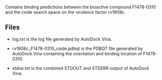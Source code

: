 Contains binding predictions between the bioactive compound F1478-0310 and the cside search space on the virulence factor rv1908c.

## Files

- log.txt is the log file generated by AutoDock Vina.

- rv1908c_F1478-0310_cside.pdbqt is the PDBQT file generated by AutoDock Vina containing the orientation and binding location of F1478-0310.

- stdoe.txt is the combined STDOUT and STDERR output of AutoDock Vina.


